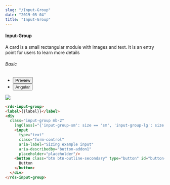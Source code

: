 ```yaml
---
slug: "/Input-Group"
date: "2019-05-04"
title: "Input-Group"
---
```

<!-- CSS only -->
<link href="https://cdn.jsdelivr.net/npm/bootstrap@5.1.3/dist/css/bootstrap.min.css" rel="stylesheet" integrity="sha384-1BmE4kWBq78iYhFldvKuhfTAU6auU8tT94WrHftjDbrCEXSU1oBoqyl2QvZ6jIW3" crossorigin="anonymous">
<link rel="stylesheet" href="../assets/css/style-elements.css">



#### Input-Group

<p class="">A card is a small rectangular module with images and text. It is an entry point for users to learn more details</p>
<section class="py-4">
    <h6>Basic</h6>
    <div class="py-3">
      <div class="cust-tabs">
        <ul class="nav nav-tabs" id="myTab" role="tablist">
          <li class="nav-item" role="presentation">
            <button class="nav-link active" id="PreviewBasic-tab" data-bs-toggle="tab" data-bs-target="#PreviewBasic" type="button" role="tab" aria-controls="PreviewBasic" aria-selected="true">Preview </button>
          </li>
          <li class="nav-item" role="presentation">
            <button class="nav-link" id="AngularBasic-tab" data-bs-toggle="tab" data-bs-target="#AngularBasic" type="button" role="tab" aria-controls="AngularBasic" aria-selected="false"><i class="bi bi-code-slash" style="font-size:1.0rem"></i>Angular</button>
          </li>
        </ul>
      </div>
      <div class="tab-content card border" id="myTabContent">
        <div class="tab-pane fade show active" id="PreviewBasic" role="tabpanel" aria-labelledby="PreviewBasic-tab">
         <div class="contents bg-light p-5">
              <div class="row">
              <!-- <img src="https://raw.githubusercontent.com/Wai-Technologies/raaghu/main/raaghu-mfe/assets/Edit-Language-Text.png" alt="color"> -->
              <img src="/images/input-group.png" class="img-thumbnail w-100">
           </div>
                       
  </div>
        </div>
        <div class="tab-pane fade show" id="AngularBasic" role="tabpanel" aria-labelledby="AngularBasic-tab">
          <div class="contents bg-code">
<div class="row m-0">

```html
<rds-input-group>
<label>{{label}}</label>
<div
  class="input-group mb-2"
    [ngClass]="{'input-group-sm': size == 'sm', 'input-group-lg': size == 'lg'}">
    <input
      type="text"
      class="form-control"
      aria-label="Sizing example input"
      aria-describedby="button-addon1"
      placeholder="placeholder"/>
    <button class="btn btn-outline-secondary" type="button" id="button-addon1">
      Button
    </button>
  </div>
</rds-input-group>
```
</div>
</div>
  </div>
        </div>
      </div>
    </div>
  </section>
   